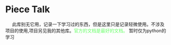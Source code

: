 # Piece Talk
&ensp;&emsp;此库别无它用，记录一下学习过的东西，但是这里只是记录轻微使用。不涉及项目的使用,项目另见我的其他库。<font color=#66FF66>官方的文档是最好的文档。</font>
暂时仅为python的学习